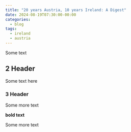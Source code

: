 ```yaml
---
title: "20 years Austria, 10 years Ireland: A Digest"
date: 2024-08-19T07:30:00-00:00
categories:
  - blog
tags:
  - ireland
  - austria
---
```


Some text

## 2 Header

Some text here


### 3 Header

Some more text 


**bold text**

Some more text
